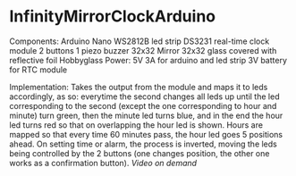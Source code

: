 # InfinityMirrorClockArduino
Components:
  Arduino Nano
  WS2812B led strip
  DS3231 real-time clock module
  2 buttons
  1 piezo buzzer
  32x32 Mirror
  32x32 glass covered with reflective foil
  Hobbyglass
Power:
  5V 3A for arduino and led strip
  3V battery for RTC module
  
Implementation:
  Takes the output from the module and maps it to leds accordingly, as so: everytime the second changes all leds up until the led corresponding to the second (except the one corresponding to hour and minute) turn green, then the minute led turns blue, and in the end the hour led turns red so that on overlapping the hour led is shown. Hours are mapped so that every time 60 minutes pass, the hour led goes 5 positions ahead.
    On setting time or alarm, the process is inverted, moving the leds being controlled by the 2 buttons (one changes position, the other one works as a confirmation button).
    *Video on demand*
  

  
